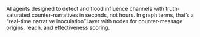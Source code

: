 AI agents designed to detect and flood influence channels with truth-saturated counter-narratives in seconds, not hours. In graph terms, that’s a “real-time narrative inoculation” layer with nodes for counter-message origins, reach, and effectiveness scoring.
